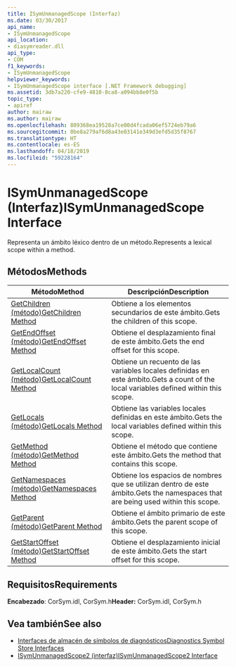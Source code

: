 ```yaml
---
title: ISymUnmanagedScope (Interfaz)
ms.date: 03/30/2017
api_name:
- ISymUnmanagedScope
api_location:
- diasymreader.dll
api_type:
- COM
f1_keywords:
- ISymUnmanagedScope
helpviewer_keywords:
- ISymUnmanagedScope interface [.NET Framework debugging]
ms.assetid: 3db7a220-cfe9-4810-8ca8-a094bb8e0f5b
topic_type:
- apiref
author: mairaw
ms.author: mairaw
ms.openlocfilehash: 809368ea19528a7ce00d4fcada06ef5724eb79a6
ms.sourcegitcommit: 0be8a279af6d8a43e03141e349d3efd5d35f8767
ms.translationtype: HT
ms.contentlocale: es-ES
ms.lasthandoff: 04/18/2019
ms.locfileid: "59228164"
---
```

# <a name="isymunmanagedscope-interface"></a><span data-ttu-id="f23b4-102">ISymUnmanagedScope (Interfaz)</span><span class="sxs-lookup"><span data-stu-id="f23b4-102">ISymUnmanagedScope Interface</span></span>
<span data-ttu-id="f23b4-103">Representa un ámbito léxico dentro de un método.</span><span class="sxs-lookup"><span data-stu-id="f23b4-103">Represents a lexical scope within a method.</span></span>  
  
## <a name="methods"></a><span data-ttu-id="f23b4-104">Métodos</span><span class="sxs-lookup"><span data-stu-id="f23b4-104">Methods</span></span>  
  
|<span data-ttu-id="f23b4-105">Método</span><span class="sxs-lookup"><span data-stu-id="f23b4-105">Method</span></span>|<span data-ttu-id="f23b4-106">Descripción</span><span class="sxs-lookup"><span data-stu-id="f23b4-106">Description</span></span>|  
|------------|-----------------|  
|[<span data-ttu-id="f23b4-107">GetChildren (método)</span><span class="sxs-lookup"><span data-stu-id="f23b4-107">GetChildren Method</span></span>](../../../../docs/framework/unmanaged-api/diagnostics/isymunmanagedscope-getchildren-method.md)|<span data-ttu-id="f23b4-108">Obtiene a los elementos secundarios de este ámbito.</span><span class="sxs-lookup"><span data-stu-id="f23b4-108">Gets the children of this scope.</span></span>|  
|[<span data-ttu-id="f23b4-109">GetEndOffset (método)</span><span class="sxs-lookup"><span data-stu-id="f23b4-109">GetEndOffset Method</span></span>](../../../../docs/framework/unmanaged-api/diagnostics/isymunmanagedscope-getendoffset-method.md)|<span data-ttu-id="f23b4-110">Obtiene el desplazamiento final de este ámbito.</span><span class="sxs-lookup"><span data-stu-id="f23b4-110">Gets the end offset for this scope.</span></span>|  
|[<span data-ttu-id="f23b4-111">GetLocalCount (método)</span><span class="sxs-lookup"><span data-stu-id="f23b4-111">GetLocalCount Method</span></span>](../../../../docs/framework/unmanaged-api/diagnostics/isymunmanagedscope-getlocalcount-method.md)|<span data-ttu-id="f23b4-112">Obtiene un recuento de las variables locales definidas en este ámbito.</span><span class="sxs-lookup"><span data-stu-id="f23b4-112">Gets a count of the local variables defined within this scope.</span></span>|  
|[<span data-ttu-id="f23b4-113">GetLocals (método)</span><span class="sxs-lookup"><span data-stu-id="f23b4-113">GetLocals Method</span></span>](../../../../docs/framework/unmanaged-api/diagnostics/isymunmanagedscope-getlocals-method.md)|<span data-ttu-id="f23b4-114">Obtiene las variables locales definidas en este ámbito.</span><span class="sxs-lookup"><span data-stu-id="f23b4-114">Gets the local variables defined within this scope.</span></span>|  
|[<span data-ttu-id="f23b4-115">GetMethod (método)</span><span class="sxs-lookup"><span data-stu-id="f23b4-115">GetMethod Method</span></span>](../../../../docs/framework/unmanaged-api/diagnostics/isymunmanagedscope-getmethod-method.md)|<span data-ttu-id="f23b4-116">Obtiene el método que contiene este ámbito.</span><span class="sxs-lookup"><span data-stu-id="f23b4-116">Gets the method that contains this scope.</span></span>|  
|[<span data-ttu-id="f23b4-117">GetNamespaces (método)</span><span class="sxs-lookup"><span data-stu-id="f23b4-117">GetNamespaces Method</span></span>](../../../../docs/framework/unmanaged-api/diagnostics/isymunmanagedscope-getnamespaces-method.md)|<span data-ttu-id="f23b4-118">Obtiene los espacios de nombres que se utilizan dentro de este ámbito.</span><span class="sxs-lookup"><span data-stu-id="f23b4-118">Gets the namespaces that are being used within this scope.</span></span>|  
|[<span data-ttu-id="f23b4-119">GetParent (método)</span><span class="sxs-lookup"><span data-stu-id="f23b4-119">GetParent Method</span></span>](../../../../docs/framework/unmanaged-api/diagnostics/isymunmanagedscope-getparent-method.md)|<span data-ttu-id="f23b4-120">Obtiene el ámbito primario de este ámbito.</span><span class="sxs-lookup"><span data-stu-id="f23b4-120">Gets the parent scope of this scope.</span></span>|  
|[<span data-ttu-id="f23b4-121">GetStartOffset (método)</span><span class="sxs-lookup"><span data-stu-id="f23b4-121">GetStartOffset Method</span></span>](../../../../docs/framework/unmanaged-api/diagnostics/isymunmanagedscope-getstartoffset-method.md)|<span data-ttu-id="f23b4-122">Obtiene el desplazamiento inicial de este ámbito.</span><span class="sxs-lookup"><span data-stu-id="f23b4-122">Gets the start offset for this scope.</span></span>|  
  
## <a name="requirements"></a><span data-ttu-id="f23b4-123">Requisitos</span><span class="sxs-lookup"><span data-stu-id="f23b4-123">Requirements</span></span>  
 <span data-ttu-id="f23b4-124">**Encabezado**: CorSym.idl, CorSym.h</span><span class="sxs-lookup"><span data-stu-id="f23b4-124">**Header:** CorSym.idl, CorSym.h</span></span>  
  
## <a name="see-also"></a><span data-ttu-id="f23b4-125">Vea también</span><span class="sxs-lookup"><span data-stu-id="f23b4-125">See also</span></span>

- [<span data-ttu-id="f23b4-126">Interfaces de almacén de símbolos de diagnósticos</span><span class="sxs-lookup"><span data-stu-id="f23b4-126">Diagnostics Symbol Store Interfaces</span></span>](../../../../docs/framework/unmanaged-api/diagnostics/diagnostics-symbol-store-interfaces.md)
- [<span data-ttu-id="f23b4-127">ISymUnmanagedScope2 (interfaz)</span><span class="sxs-lookup"><span data-stu-id="f23b4-127">ISymUnmanagedScope2 Interface</span></span>](../../../../docs/framework/unmanaged-api/diagnostics/isymunmanagedscope2-interface.md)
